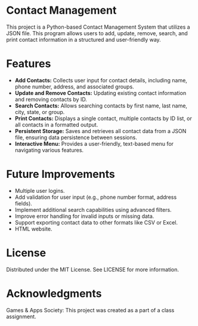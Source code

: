 # Contact Management 
This project is a Python-based Contact Management System that utilizes a JSON file.
This program allows users to add, update, remove, search, and print contact information in a structured and user-friendly way.

# Features 

- **Add Contacts:** Collects user input for contact details, including name, phone number, address, and associated groups.
- **Update and Remove Contacts:** Updating existing contact information and removing contacts by ID.
- **Search Contacts:** Allows searching contacts by first name, last name, city, state, or group.
- **Print Contacts:** Displays a single contact, multiple contacts by ID list, or all contacts in a formatted output.
- **Persistent Storage:** Saves and retrieves all contact data from a JSON file, ensuring data persistence between sessions.
- **Interactive Menu:** Provides a user-friendly, text-based menu for navigating various features.

# Future Improvements 

- Multiple user logins.
- Add validation for user input (e.g., phone number format, address fields).
- Implement additional search capabilities using advanced filters.
- Improve error handling for invalid inputs or missing data.
- Support exporting contact data to other formats like CSV or Excel.
- HTML website.

# License
Distributed under the MIT License. See LICENSE for more information.

# Acknowledgments
Games & Apps Society: This project was created as a part of a class assignment.

